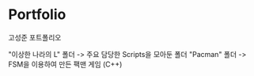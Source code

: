 # Portfolio
고성준 포트폴리오

"이상한 나라의 L" 폴더 -> 주요 담당한 Scripts을 모아둔 폴더
"Pacman" 폴더 -> FSM을 이용하여 만든 팩맨 게임 (C++)
